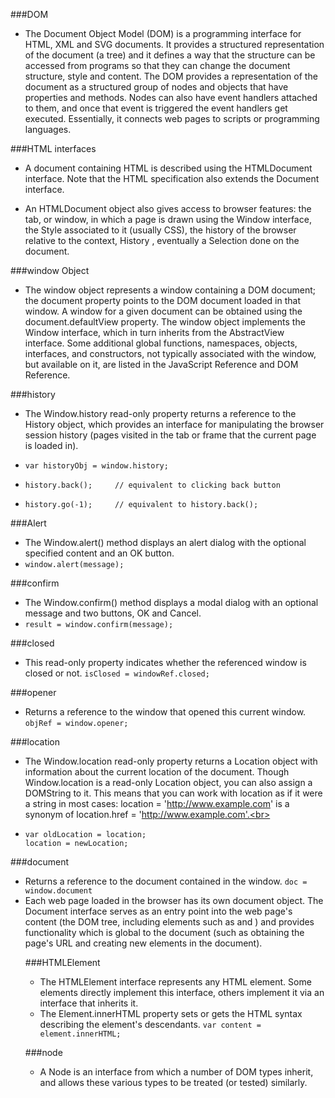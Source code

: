 ###DOM

* The Document Object Model (DOM) is a programming interface for HTML, XML and SVG documents. It provides a structured representation of the document (a tree) and it defines a way that the structure can be accessed from programs so that they can change the document structure, style and content. The DOM provides a representation of the document as a structured group of nodes and objects that have properties and methods. Nodes can also have event handlers attached to them, and once that event is triggered the event handlers get executed. Essentially, it connects web pages to scripts or programming languages.

###HTML interfaces

* A document containing HTML is described using the HTMLDocument interface. Note that the HTML specification also extends the Document interface.

* An HTMLDocument object also gives access to browser features: the tab, or window, in which a page is drawn using the Window interface, the Style associated to it (usually CSS), the history of the browser relative to the context, History , eventually a Selection done on the document.

###window Object

* The window object represents a window containing a DOM document; the document property points to the DOM document loaded in that window. A window for a given document can be obtained using the document.defaultView property.
 The window object implements the Window interface, which in turn inherits from the AbstractView interface. Some additional global functions, namespaces, objects, interfaces, and constructors, not typically associated with the window, but available on it, are listed in the JavaScript Reference and DOM Reference.

 ###history

 * The Window.history read-only property returns a reference to the History object, which provides an interface for manipulating the browser session history (pages visited in the tab or frame that the current page is loaded in).

 * `var historyObj = window.history;`<br>
 * `history.back();     // equivalent to clicking back button`<br>
 * `history.go(-1);     // equivalent to history.back();`<br>

 ###Alert

 * The Window.alert() method displays an alert dialog with the optional specified content and an OK button.
 * `window.alert(message);`<br>

 ###confirm

* The Window.confirm() method displays a modal dialog with an optional message and two buttons, OK and Cancel.
* `result = window.confirm(message);`<br>

###closed

* This read-only property indicates whether the referenced window is closed or not.  `isClosed = windowRef.closed;`

###opener

* Returns a reference to the window that opened this current window. `objRef = window.opener;`

###location

* The Window.location read-only property returns a Location object with information about the current location of the document. Though Window.location is a read-only Location object, you can also assign a DOMString to it. This means that you can work with location as if it were a string in most cases: location = 'http://www.example.com' is a synonym of location.href = 'http://www.example.com'.<br>

* `var oldLocation = location;`<br>
 `location = newLocation;`<br>

###document

* Returns a reference to the document contained in the window. `doc = window.document`<br>
* Each web page loaded in the browser has its own document object. The Document interface serves as an entry point into the web page's content (the DOM tree, including elements such as <body> and <table>) and provides functionality which is global to the document (such as obtaining the page's URL and creating new elements in the document).

###HTMLElement

* The HTMLElement interface represents any HTML element. Some elements directly implement this interface, others implement it via an interface that inherits it.
* The Element.innerHTML property sets or gets the HTML syntax describing the element's descendants.
`var content = element.innerHTML;`<br>


###node

* A Node is an interface from which a number of DOM types inherit, and allows these various types to be treated (or tested) similarly.
